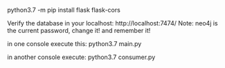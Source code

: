 python3.7 -m pip install flask flask-cors

Verify the database in your localhost: http://localhost:7474/
  Note: neo4j is the current password, change it! and remember it!

in one console execute this: python3.7 main.py

in another console execute: python3.7 consumer.py